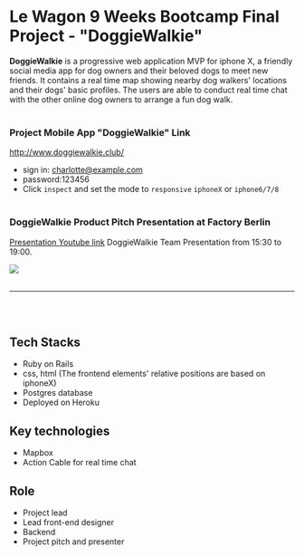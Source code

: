 # Le Wagon 9 Weeks Bootcamp Final Project - "DoggieWalkie"

**DoggieWalkie** is a progressive web application MVP for iphone X, a friendly social media app for dog owners and their beloved dogs to meet new friends.
It contains a real time map showing nearby dog walkers' locations and their dogs' basic profiles. The users are able to conduct real time chat with the other online dog owners to arrange a fun dog walk.
<br><br>

### Project Mobile App "DoggieWalkie" Link 
http://www.doggiewalkie.club/
- sign in: charlotte@example.com
- password:123456
- Click `inspect` and set the mode to `responsive` `iphoneX` or `iphone6/7/8`
<br><br>

### DoggieWalkie Product Pitch Presentation at Factory Berlin
[Presentation Youtube link](http://shorturl.at/hzVY7)
DoggieWalkie Team Presentation from 15:30 to 19:00.

<img src="https://media.giphy.com/media/TLVEHWmO52cFhCAFh5/giphy.gif" align="middle"/>
<br><br>

---
<br><br>
## Tech Stacks
- Ruby on Rails
- css, html (The frontend elements' relative positions are based on iphoneX)
- Postgres database
- Deployed on Heroku

## Key technologies
- Mapbox
- Action Cable for real time chat

## Role
- Project lead
- Lead front-end designer
- Backend 
- Project pitch and presenter
